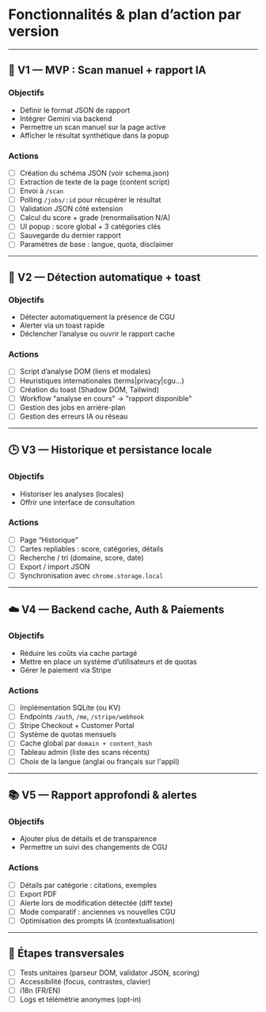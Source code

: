 # Fonctionnalités & plan d’action par version

---

## 🧩 V1 — MVP : Scan manuel + rapport IA

### Objectifs
- Définir le format JSON de rapport
- Intégrer Gemini via backend
- Permettre un scan manuel sur la page active
- Afficher le résultat synthétique dans la popup

### Actions
- [ ] Création du schéma JSON (voir schema.json)
- [ ] Extraction de texte de la page (content script)
- [ ] Envoi à `/scan`
- [ ] Polling `/jobs/:id` pour récupérer le résultat
- [ ] Validation JSON côté extension
- [ ] Calcul du score + grade (renormalisation N/A)
- [ ] UI popup : score global + 3 catégories clés
- [ ] Sauvegarde du dernier rapport
- [ ] Paramètres de base : langue, quota, disclaimer

---

## 🧭 V2 — Détection automatique + toast

### Objectifs
- Détecter automatiquement la présence de CGU
- Alerter via un toast rapide
- Déclencher l’analyse ou ouvrir le rapport cache

### Actions
- [ ] Script d’analyse DOM (liens et modales)
- [ ] Heuristiques internationales (terms|privacy|cgu…)
- [ ] Création du toast (Shadow DOM, Tailwind)
- [ ] Workflow "analyse en cours" → "rapport disponible"
- [ ] Gestion des jobs en arrière-plan
- [ ] Gestion des erreurs IA ou réseau

---

## 🕒 V3 — Historique et persistance locale

### Objectifs
- Historiser les analyses (locales)
- Offrir une interface de consultation

### Actions
- [ ] Page “Historique”
- [ ] Cartes repliables : score, catégories, détails
- [ ] Recherche / tri (domaine, score, date)
- [ ] Export / import JSON
- [ ] Synchronisation avec `chrome.storage.local`

---

## ☁️ V4 — Backend cache, Auth & Paiements

### Objectifs
- Réduire les coûts via cache partagé
- Mettre en place un système d’utilisateurs et de quotas
- Gérer le paiement via Stripe

### Actions
- [ ] Implémentation SQLite (ou KV)
- [ ] Endpoints `/auth`, `/me`, `/stripe/webhook`
- [ ] Stripe Checkout + Customer Portal
- [ ] Système de quotas mensuels
- [ ] Cache global par `domain + content_hash`
- [ ] Tableau admin (liste des scans récents)
- [ ] Choix de la langue (anglai ou français sur l'appli)

---

## 📚 V5 — Rapport approfondi & alertes

### Objectifs
- Ajouter plus de détails et de transparence
- Permettre un suivi des changements de CGU

### Actions
- [ ] Détails par catégorie : citations, exemples
- [ ] Export PDF
- [ ] Alerte lors de modification détectée (diff texte)
- [ ] Mode comparatif : anciennes vs nouvelles CGU
- [ ] Optimisation des prompts IA (contextualisation)

---

## 🧱 Étapes transversales

- [ ] Tests unitaires (parseur DOM, validator JSON, scoring)
- [ ] Accessibilité (focus, contrastes, clavier)
- [ ] i18n (FR/EN)
- [ ] Logs et télémétrie anonymes (opt-in)
